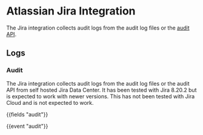 # Atlassian Jira Integration

The Jira integration collects audit logs from the audit log files or the [audit API](https://developer.atlassian.com/cloud/jira/platform/rest/v3/api-group-audit-records/). 

## Logs

### Audit

The Jira integration collects audit logs from the audit log files or the audit API from self hosted Jira Data Center. It has been tested with Jira 8.20.2 but is expected to work with newer versions.  This has not been tested with Jira Cloud and is not expected to work.

{{fields "audit"}}

{{event "audit"}}